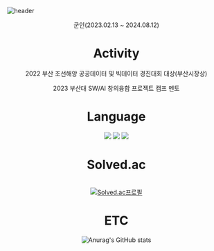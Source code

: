 ![header](https://capsule-render.vercel.app/api?type=cylinder&color=000000&height=150&section=header&text=Introduction&fontColor=ffffff&fontSize=70&animation=fadeIn&fontAlignY=55)

<div align="center"> 
 
 군인(2023.02.13 ~ 2024.08.12)

# Activity
 2022 부산 조선해양 공공데이터 및 빅데이터 경진대회
   대상(부산시장상)
  
 2023 부산대 SW/AI 창의융합 프로젝트 캠프 멘토
  
# Language
<img src="https://img.shields.io/badge/C++-00599C?style=flat-square&logo=cplusplus&logoColor=white">
<img src="https://img.shields.io/badge/Python-3776AB?style=flat-square&logo=Python&logoColor=white">
<img src="https://img.shields.io/badge/Html5-3776AB?style=flat-square&logo=Html&logoColor=#E34F26">



# Solved.ac
<br>[![Solved.ac프로필](http://mazassumnida.wtf/api/v2/generate_badge?boj=zzola143)](https://solved.ac/profile/zzola143)

# ETC
![Anurag's GitHub stats](https://github-readme-stats.vercel.app/api?username=zzola1453&show_icons=true&theme=radical)

</div>

